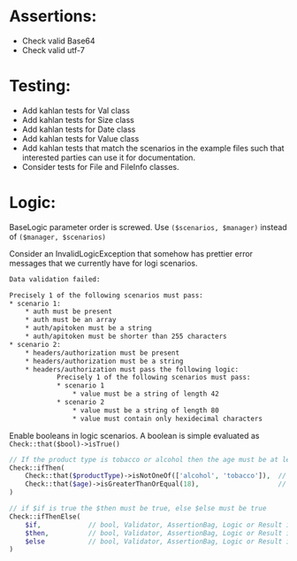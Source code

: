 Assertions:
===========
- Check valid Base64
- Check valid utf-7


Testing:
========

* Add kahlan tests for Val class
* Add kahlan tests for Size class
* Add kahlan tests for Date class
* Add kahlan tests for Value class
* Add kahlan tests that match the scenarios in the example
  files such that interested parties can use it for
  documentation.
* Consider tests for File and FileInfo classes.


Logic:
======

BaseLogic parameter order is screwed.
Use `($scenarios, $manager)` instead of `($manager, $scenarios)`

Consider an InvalidLogicException that somehow has
prettier error messages that we currently have for
logi scenarios.

```txt
Data validation failed:

Precisely 1 of the following scenarios must pass:
* scenario 1:
    * auth must be present
    * auth must be an array
    * auth/apitoken must be a string
    * auth/apitoken must be shorter than 255 characters
* scenario 2:
    * headers/authorization must be present
    * headers/authorization must be a string
    * headers/authorization must pass the following logic:
            Precisely 1 of the following scenarios must pass:
            * scenario 1
                * value must be a string of length 42
            * scenario 2
                * value must be a string of length 80
                * value must contain only hexidecimal characters
```

Enable booleans in logic scenarios.
A boolean is simple evaluated as `Check::that($bool)->isTrue()`

```php
// If the product type is tobacco or alcohol then the age must be at least 18
Check::ifThen(
    Check::that($productType)->isNotOneOf(['alcohol', 'tobacco']),  // can also be a boolean
    Check::that($age)->isGreaterThanOrEqual(18),                    // can also be a boolean
)

// if $if is true the $then must be true, else $else must be true
Check::ifThenElse(
    $if,            // bool, Validator, AssertionBag, Logic or Result interface
    $then,          // bool, Validator, AssertionBag, Logic or Result interface
    $else           // bool, Validator, AssertionBag, Logic or Result interface
)
```
